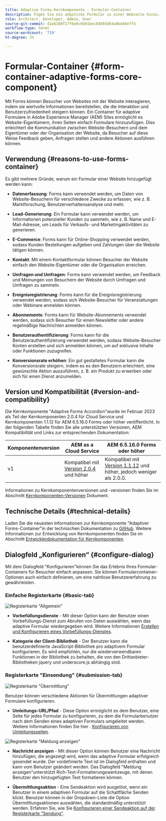 ```yaml
---
title: Adaptive Forms-Kernkomponente - Formular-Container
description: Fügen Sie ein adaptives Formular zu einer Webseite hinzu.
role: Architect, Developer, Admin, User
source-git-commit: d2a6108f17f6e0c6b91bec84893d64a8bd48effd
workflow-type: tm+mt
source-wordcount: '719'
ht-degree: 2%

---
```



# Formular-Container {#form-container-adaptive-forms-core-component}

Mit Forms können Besucher von Websites mit der Website interagieren, indem sie wertvolle Informationen bereitstellen, die die Interaktion und Benutzerzufriedenheit steigern können. Ein Container für adaptive Formulare in Adobe Experience Manager (AEM) Sites ermöglicht es Website-Eigentümern, ihren Seiten einfach Formulare hinzuzufügen. Dies erleichtert die Kommunikation zwischen Website-Besuchern und dem Eigentümer oder der Organisation der Website, da Besucher auf diese Weise Feedback geben, Anfragen stellen und andere Aktionen ausführen können.

## Verwendung {#reasons-to-use-forms-container}

Es gibt mehrere Gründe, warum ein Formular einer Website hinzugefügt werden kann:

* **Datenerfassung**: Forms kann verwendet werden, um Daten von Website-Besuchern für verschiedene Zwecke zu erfassen, wie z. B. Marktforschung, Benutzerverhaltensanalyse und mehr.

* **Lead-Generierung**: Ein Formular kann verwendet werden, um Informationen potenzieller Kunden zu sammeln, wie z. B. Name und E-Mail-Adresse, um Leads für Verkaufs- und Marketingaktivitäten zu generieren.

* **E-Commerce**: Forms kann für Online-Shopping verwendet werden, sodass Kunden Bestellungen aufgeben und Zahlungen über die Website tätigen können.

* **Kontakt**: Mit einem Kontaktformular können Besucher der Website einfach den Website-Eigentümer oder die Organisation erreichen.

* **Umfragen und Umfragen**: Forms kann verwendet werden, um Feedback und Meinungen von Besuchern der Website durch Umfragen und Umfragen zu sammeln.

* **Ereignisregistrierung**: Forms kann für die Ereignisregistrierung verwendet werden, sodass sich Website-Besucher für Veranstaltungen oder Webinare anmelden können.

* **Abonnements**: Forms kann für Website-Abonnements verwendet werden, sodass sich Besucher für einen Newsletter oder andere regelmäßige Nachrichten anmelden können.

* **Benutzerauthentifizierung**: Forms kann für die Benutzerauthentifizierung verwendet werden, sodass Website-Besucher Konten erstellen und sich anmelden können, um auf exklusive Inhalte oder Funktionen zuzugreifen.

* **Konversionsrate erhöhen**: Ein gut gestaltetes Formular kann die Konversionsrate steigern, indem es es den Benutzern erleichtert, eine gewünschte Aktion auszuführen, z. B. ein Produkt zu erwerben oder sich für einen Dienst anzumelden.


## Version und Kompatibilität {#version-and-compatibility}

Die Kernkomponente &quot;Adaptive Forms Accordion&quot;wurde im Februar 2023 als Teil der Kernkomponenten 2.0.4 für Cloud Service und Kernkomponenten 1.1.12 für AEM 6.5.16.0 Forms oder höher veröffentlicht. In der folgenden Tabelle finden Sie alle unterstützten Versionen, AEM Kompatibilität und Links zur entsprechenden Dokumentation:

| Komponentenversion | AEM as a Cloud Service | AEM 6.5.16.0 Forms oder höher |
|---|---|---|
| v1 | Kompatibel mit<br>[Version 2.0.4](/help/adaptive-forms/version.md) und höher | Kompatibel mit<br>[Version 1.1.12](/help/adaptive-forms/version.md) und höher, jedoch weniger als 2.0.0. |

Informationen zu Kernkomponentenversionen und -versionen finden Sie im Abschnitt [Kernkomponenten-Versionen](/help/adaptive-forms/version.md) Dokument.
<!-- ## Sample Component Output {#sample-component-output}

To experience the Accordion Component as well as see examples of its configuration options as well as HTML and JSON output, visit the [Component Library](https://adobe.com/go/aem_cmp_library_accordion). -->

## Technische Details {#technical-details}

Laden Sie die neuesten Informationen zur Kernkomponente &quot;Adaptiver Forms-Container&quot;in der technischen Dokumentation zu [GitHub](https://github.com/adobe/aem-core-forms-components/tree/master/ui.af.apps/src/main/content/jcr_root/apps/core/fd/components/form/container/v1/container). Weitere Informationen zur Entwicklung von Kernkomponenten finden Sie im Abschnitt [Entwicklerdokumentation für Kernkomponenten](/help/developing/overview.md).

## Dialogfeld „Konfigurieren“ {#configure-dialog}

Mit dem Dialogfeld &quot;Konfigurieren&quot;können Sie das Erlebnis Ihres Formular-Containers für Besucher einfach anpassen. Sie können Formularcontainer-Optionen auch einfach definieren, um eine nahtlose Benutzererfahrung zu gewährleisten.

### Einfache Registerkarte {#basic-tab}

![Registerkarte &quot;Allgemein&quot;](/help/adaptive-forms/assets/formcontainer_basictab.png)

* **Vorbefüllungsdienste** - Mit dieser Option kann der Benutzer einen Vorbefüllungs-Dienst zum Abrufen von Daten auswählen, wenn das adaptive Formular wiedergegeben wird. Weitere Informationen [Erstellen und Konfigurieren eines Vorbefüllungs-Dienstes](https://experienceleague.adobe.com/docs/experience-manager-cloud-service/content/forms/create-an-adaptive-form/prepopulate-adaptive-form-fields.html?lang=en#aem-forms-custom-prefill-service).

* **Kategorie der Client-Bibliothek** - Der Benutzer kann die benutzerdefinierte JavaScript-Bibliothek pro adaptivem Formular konfigurieren. Es wird empfohlen, nur die wiederverwendbaren Funktionen in der Bibliothek zu behalten, die von den Drittanbieter-Bibliotheken jquery und underscore.js abhängig sind.

### Registerkarte &quot;Einsendung&quot; {#submission-tab}

![Registerkarte &quot;Übermittlung&quot;](/help/adaptive-forms/assets/formcontainer_submissiontab.png)

Benutzer können verschiedene Aktionen für Übermittlungen adaptiver Formulare konfigurieren.

* **Umleitungs-URL/Pfad** - Diese Option ermöglicht es dem Benutzer, eine Seite für jedes Formular zu konfigurieren, zu dem die Formularbenutzer nach dem Senden eines adaptiven Formulars umgeleitet werden. Weitere Informationen finden Sie hier . [Konfigurieren von Umleitungsseiten](https://experienceleague.adobe.com/docs/experience-manager-cloud-service/content/forms/create-an-adaptive-form/configure-submit-actions-and-metadata-submission/configuring-redirect-page.html).

![Registerkarte &quot;Meldung anzeigen&quot;](/help/adaptive-forms/assets/formconatiner_showmessage.png)

* **Nachricht anzeigen** - Mit dieser Option können Benutzer eine Nachricht hinzufügen, die angezeigt wird, wenn das adaptive Formular erfolgreich gesendet wurde. Der vordefinierte Text ist im Dialogfeld enthalten und kann vom Benutzer geändert werden. Das Dialogfeld &quot;Meldung anzeigen&quot;unterstützt Rich-Text-Formatierungswerkzeuge, mit denen Benutzer den hinzugefügten Text formatieren können.

* **Übermittlungsaktion** - Eine Sendeaktion wird ausgelöst, wenn ein Benutzer in einem adaptiven Formular auf die Schaltfläche Senden klickt. Benutzer können in der Dropdown-Liste die Option Übermittlungsaktionen auswählen, die standardmäßig unterstützt werden. Erfahren Sie, wie Sie [Konfigurieren einer Sendeaktion auf der Registerkarte &quot;Sendung&quot;](https://experienceleague.adobe.com/docs/experience-manager-cloud-service/content/forms/create-an-adaptive-form/configure-submit-actions-and-metadata-submission/configuring-submit-actions.html#supporting-custom-functions-in-validation-expressions-br).
